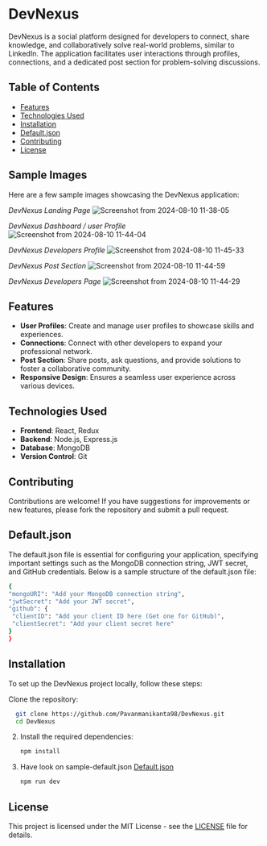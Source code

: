 # DevNexus

DevNexus is a social platform designed for developers to connect, share knowledge, and collaboratively solve real-world problems, similar to LinkedIn. The application facilitates user interactions through profiles, connections, and a dedicated post section for problem-solving discussions.

## Table of Contents

- [Features](#features)
- [Technologies Used](#technologies-used)
- [Installation](#installation)
- [Default.json](#Default.json)
- [Contributing](#contributing)
- [License](#license)


## Sample Images

Here are a few sample images showcasing the DevNexus application:


*DevNexus Landing Page*
![Screenshot from 2024-08-10 11-38-05](https://github.com/user-attachments/assets/981088fb-66ee-4db1-b28f-9603e86ad7a8)




*DevNexus Dashboard / user Profile*
![Screenshot from 2024-08-10 11-44-04](https://github.com/user-attachments/assets/4c711ae6-d5d5-4b53-b8b1-102f6a820451)



*DevNexus Developers Profile*
![Screenshot from 2024-08-10 11-45-33](https://github.com/user-attachments/assets/57c01363-0ec1-41de-88f0-93b1a847b60d)



*DevNexus Post Section*
![Screenshot from 2024-08-10 11-44-59](https://github.com/user-attachments/assets/ac0d2971-a88a-4103-9704-ba8d4f6d8926)




*DevNexus Developers Page*
![Screenshot from 2024-08-10 11-44-29](https://github.com/user-attachments/assets/c2a2c5ed-367d-4a63-838e-1970e6977f1d)



## Features

- **User Profiles**: Create and manage user profiles to showcase skills and experiences.
- **Connections**: Connect with other developers to expand your professional network.
- **Post Section**: Share posts, ask questions, and provide solutions to foster a collaborative community.
- **Responsive Design**: Ensures a seamless user experience across various devices.

## Technologies Used

- **Frontend**: React, Redux
- **Backend**: Node.js, Express.js
- **Database**: MongoDB
- **Version Control**: Git

## Contributing
Contributions are welcome! If you have suggestions for improvements or new features, please fork the repository and submit a pull request.



## Default.json
The default.json file is essential for configuring your application, specifying important settings such as the MongoDB connection string, JWT secret, and GitHub credentials. Below is a sample structure of the default.json file:
   ```bash
  {
  "mongoURI": "Add your MongoDB connection string",
  "jwtSecret": "Add your JWT secret",
  "github": {
    "clientID": "Add your client ID here (Get one for GitHub)",
    "clientSecret": "Add your client secret here"
  }
}
```


## Installation
To set up the DevNexus project locally, follow these steps:

 Clone the repository:
 ```bash
   git clone https://github.com/Pavanmanikanta98/DevNexus.git
   cd DevNexus
```
2. Install the required dependencies:
   ```bash
   npm install
   ```
3. Have look on sample-default.json [Default.json](#Default.json)
     ```bash
     npm run dev
     ```






## License
This project is licensed under the MIT License - see the [LICENSE](https://opensource.org/license/mit) file for details.












